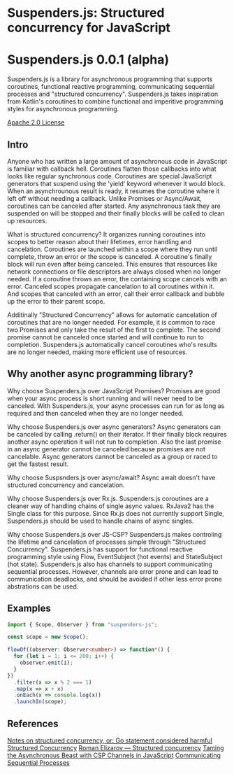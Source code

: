 # Suspenders.js: Structured concurrency for JavaScript

# Suspenders.js 0.0.1 (alpha)

Suspenders.js is a library for asynchronous programming that supports coroutines, functional
reactive programming, communicating sequential processes and "structured concurrency".
Suspenders.js takes inspiration from Kotlin's coroutines to combine functional and imperitive
programming styles for asynchronous programming.

[Apache 2.0 License](LICENSE)

## Intro

Anyone who has written a large amount of asynchronous code in JavaScript is familiar with callback
hell. Coroutines flatten those callbacks into what looks like regular synchronous code. Coroutines
are special JavaScript generators that suspend using the 'yield' keyword whenever it would block.
When an asynchrounous result is ready, it resumes the coroutine where it left off without needing a
callback. Unlike Promises or Async/Await, coroutines can be canceled after started. Any asynchronous
task they are suspended on will be stopped and their finally blocks will be called to clean up
resources.

What is structured concurrency? It organizes running coroutines into scopes to better reason about
their lifetimes, error handling and cancelation. Coroutines are launched within a scope where they
run until complete, throw an error or the scope is canceled. A coroutine's finally block will run
even after being canceled. This ensures that resources like network connections or file descriptors
are always closed when no longer needed. If a coroutine throws an error, the containing scope
cancels with an error. Canceled scopes propagate cancelation to all coroutines within it. And scopes
that canceled with an error, call their error callback and bubble up the error to their parent
scope.

Additinally "Structured Concurrency" allows for automatic cancelation of coroutines that are no
longer needed. For example, it is common to race two Promises and only take the result of the first
to complete. The second promise cannot be canceled once started and will continue to run to
completion. Suspenders.js automatically cancel coroutines who's results are no longer needed, making
more efficient use of resources.

## Why another async programming library?

Why choose Suspenders.js over JavaScript Promises? Promises are good when your async process is
short running and will never need to be canceled. With Suspenders.js, your async processes can run
for as long as required and then canceled when they are no longer needed.

Why choose Suspenders.js over async generators? Async generators can be canceled by calling
.return() on their iterator. If their finally block requires another async operation it will not run
to completion. Also the last promise in an async generator cannot be canceled because promises are
not cancelable. Async generators cannot be canceled as a group or raced to get the fastest result.

Why choose Suspsnders.js over async/await? Async await doesn't have structured concurrency and
cancelation.

Why choose Suspenders.js over Rx.js. Suspenders.js coroutines are a cleaner way of handling
chains of single async values. RxJava2 has the Single<T> class for this purpose. Since Rx.js does
not currently support Single<T>, Suspenders.js should be used to handle chains of async singles.

Why choose Suspenders.js over JS-CSP? Suspenders.js makes controling the lifetime and cancelation
of processes simple through "Structured Concurrency". Suspenders.js has support for functional
reactive programming style using Flow, EventSubject (hot events) and StateSubject (hot state).
Suspenders.js also has channels to support communicating sequential processes. However, channels are
error prone and can lead to communication deadlocks, and should be avoided if other less error prone
abstrations can be used.

## Examples

```ts
import { Scope, Observer } from "suspenders-js";

const scope = new Scope();

flowOf((observer: Observer<number>) => function*() {
  for (let i = 1; i <= 200; i++) {
    observer.emit(i);
  }
})
  .filter(x => x % 2 === 1)
  .map(x => x + x)
  .onEach(x => console.log(x))
  .launchIn(scope);
```

## References

[Notes on structured concurrency, or: Go statement considered harmful](https://vorpus.org/blog/notes-on-structured-concurrency-or-go-statement-considered-harmful/)
[Structured Concurrency](https://250bpm.com/blog:71/)
[Roman Elizarov — Structured concurrency](https://www.youtube.com/watch?v=Mj5P47F6nJg)
[Taming the Asynchronous Beast with CSP Channels in JavaScript](https://archive.jlongster.com/Taming-the-Asynchronous-Beast-with-CSP-in-JavaScript)
[Communicating Sequential Processes](http://www.usingcsp.com/cspbook.pdf)
